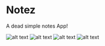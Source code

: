 # Notez
A dead simple notes App!

![alt text](https://github.com/Singularity-Coder/Notez/blob/main/assets/p1.png)
![alt text](https://github.com/Singularity-Coder/Notez/blob/main/assets/p2.png)
![alt text](https://github.com/Singularity-Coder/Notez/blob/main/assets/p3.png)
![alt text](https://github.com/Singularity-Coder/Notez/blob/main/assets/p4.png)
